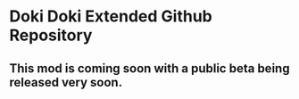 # Doki Doki Extended Github Repository
## This mod is coming soon with a public beta being released very soon.
